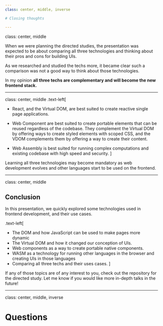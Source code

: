 ```yaml
---
class: center, middle, inverse

# Closing thoughts

---
```

class: center, middle

When we were planning the directed studies, the presentation was expected to be about comparing all three
 technologies and thinking about their pros and cons for building UIs. 

As we researched and studied the techs more, it became clear such a comparison was not a good way to think about
 those technologies.

In my opinion **all three techs are complementary and will become the new frontend stack.**

---
class: center, middle
.text-left[
- React, and the Virtual DOM, are best suited to create reactive single page applications.

- Web Component are best suited to create portable elements that can be reused regardless of the codebase. They
 complement the Virtual DOM by offering ways to create styled elements with scoped CSS, and the VDOM complements them
 by offering a way to create their content.

- Web Assembly is best suited for running complex computations and existing codebase with high speed and security. 
]

Learning all three technologies may become mandatory as web development evolves and other languages start to be used
 on the frontend.
 
---
class: center, middle

## Conclusion

In this presentation, we quickly explored some technologies used in frontend development, and their use cases.

.text-left[
- The DOM and how JavaScript can be used to make pages more dynamic
- The Virtual DOM and how it changed our conception of UIs.
- Web components as a way to create portable native components.
- WASM as a technology for running other languages in the browser and creating UIs in those languages
- Comparing all three techs and their uses cases.
]

If any of those topics are of any interest to you, check out the repository for the directed study. Let me know if
 you would like more in-depth talks in the future!

---
class: center, middle, inverse

# Questions
